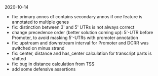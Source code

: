 2020-10-14

- fix: primary annos df contains secondary annos if one feature is annotated to multiple genes
- fix: distinction between 3' and 5' UTRs is not always correct
- change precedence order (better solution coming up): 5'-UTR before Promoter, to avoid masking 5'-UTRs with promoter annotation
- fix: upstream and downstream interval for Promoter and DCRR was switched on minus strand
- fix: center, distance and has_center calculation for transcript parts is shifted
- fix: bug in distance calculation from TSS
- add some defensive assertions